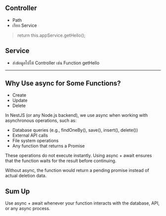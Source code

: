 ## Controller
- Path
- เรียก Service
> return this.appService.getHello();

## Service
- ส่งข้อมูลไปไห้ Controller เช่น Function getHello


------
##  Why Use async for Some Functions?
- Create
- Update
- Delete

In NestJS (or any Node.js backend), we use async when working with asynchronous operations, such as:
- Database queries (e.g., findOneBy(), save(), insert(), delete())
- External API calls
- File system operations
- Any function that returns a Promise

These operations do not execute instantly. Using async + await ensures that the function waits for the result before continuing.

Without async, the function would return a pending promise instead of actual deletion data.

## Sum Up
Use async + await whenever your function interacts with the database, API, or any async process.